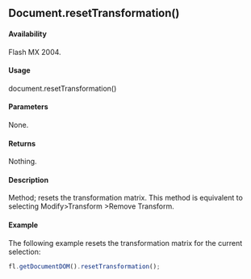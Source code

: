## Document.resetTransformation()

#### Availability

Flash MX 2004.

#### Usage

document.resetTransformation()

#### Parameters

None.

#### Returns

Nothing.

#### Description

Method; resets the transformation matrix. This method is equivalent to selecting Modify>Transform >Remove Transform.

#### Example

The following example resets the transformation matrix for the current selection:

```javascript
fl.getDocumentDOM().resetTransformation();

```